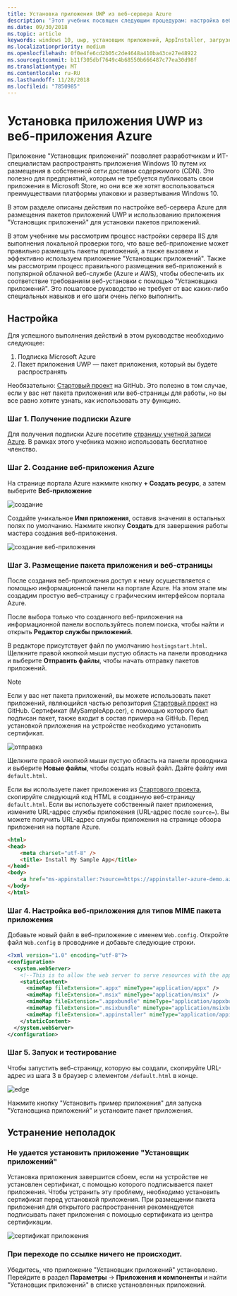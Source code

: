 ```yaml
---
title: Установка приложения UWP из веб-сервера Azure
description: 'Этот учебник посвящен следующим процедурам: настройка веб-сервера Azure, проверка того, может ли ваше веб-приложение размещать пакеты приложений, а также вызов и эффективное использование Установщика приложений.'
ms.date: 09/30/2018
ms.topic: article
keywords: windows 10, uwp, установщик приложений, AppInstaller, загрузка неопубликованных приложений, связанный набор, дополнительные пакеты, веб-сервер Azure
ms.localizationpriority: medium
ms.openlocfilehash: 0f0e4fe6cd2b05c2de4648a410ba43ce27e48922
ms.sourcegitcommit: b11f305dbf7649c4b68550b666487c77ea30d98f
ms.translationtype: MT
ms.contentlocale: ru-RU
ms.lasthandoff: 11/28/2018
ms.locfileid: "7850985"
---
```

# <a name="install-a-uwp-app-from-an-azure-web-app"></a>Установка приложения UWP из веб-приложения Azure

Приложение "Установщик приложений" позволяет разработчикам и ИТ-специалистам распространять приложения Windows 10 путем их размещения в собственной сети доставки содержимого (CDN). Это полезно для предприятий, которым не требуется публиковать свои приложения в Microsoft Store, но они все же хотят воспользоваться преимуществами платформы упаковки и развертывания Windows 10.

В этом разделе описаны действия по настройке веб-сервера Azure для размещения пакетов приложений UWP и использованию приложения "Установщик приложений" для установки пакетов приложений.

В этом учебнике мы рассмотрим процесс настройки сервера IIS для выполнения локальной проверки того, что ваше веб-приложение может правильно размещать пакеты приложений, а также вызовем и эффективно используем приложение "Установщик приложений". Также мы рассмотрим процесс правильного размещения веб-приложений в популярной облачной веб-службе (Azure и AWS), чтобы обеспечить их соответствие требованиям веб-установки с помощью "Установщика приложений". Это пошаговое руководство не требует от вас каких-либо специальных навыков и его шаги очень легко выполнить. 

## <a name="setup"></a>Настройка

Для успешного выполнения действий в этом руководстве необходимо следующее:
 
1. Подписка Microsoft Azure 
2. Пакет приложения UWP — пакет приложения, который вы будете распространять

Необязательно: [Стартовый проект](https://github.com/AppInstaller/MySampleWebApp) на GitHub. Это полезно в том случае, если у вас нет пакета приложения или веб-страницы для работы, но вы все равно хотите узнать, как использовать эту функцию.

### <a name="step-1---get-an-azure-subscription"></a>Шаг 1. Получение подписки Azure
Для получения подписки Azure посетите [страницу учетной записи Azure](https://azure.microsoft.com/free/). В рамках этого учебника можно использовать бесплатное членство.

### <a name="step-2---create-an-azure-web-app"></a>Шаг 2. Создание веб-приложения Azure 
На странице портала Azure нажмите кнопку **+ Создать ресурс**, а затем выберите **Веб-приложение**

![создание](images/azure-create-app.png)

Создайте уникальное **Имя приложения**, оставив значения в остальных полях по умолчанию. Нажмите кнопку **Создать** для завершения работы мастера создания веб-приложения. 

![создание веб-приложения](images/azure-create-app-2.png)

### <a name="step-3---hosting-the-app-package-and-the-web-page"></a>Шаг 3. Размещение пакета приложения и веб-страницы 
После создания веб-приложения доступ к нему осуществляется с помощью информационной панели на портале Azure. На этом этапе мы создадим простую веб-страницу с графическим интерфейсом портала Azure.

После выбора только что созданного веб-приложения на информационной панели воспользуйтесь полем поиска, чтобы найти и открыть **Редактор службы приложений**. 

В редакторе присутствует файл по умолчанию `hostingstart.html`. Щелкните правой кнопкой мыши пустую область на панели проводника и выберите **Отправить файлы**, чтобы начать отправку пакетов приложений.

> [!NOTE]
> Если у вас нет пакета приложений, вы можете использовать пакет приложений, являющийся частью репозитория [Стартовый проект](https://github.com/AppInstaller/MySampleWebApp) на GitHub. Сертификат (MySampleApp.cer), с помощью которого был подписан пакет, также входит в состав примера на GitHub. Перед установкой приложения на устройстве необходимо установить сертификат.

![отправка](images/azure-upload-file.png)

Щелкните правой кнопкой мыши пустую область на панели проводника и выберите **Новые файлы**, чтобы создать новый файл. Дайте файлу имя `default.html`.

Если вы используете пакет приложения из [Стартового проекта](https://github.com/AppInstaller/MySampleWebApp), скопируйте следующий код HTML в созданную веб-страницу `default.html`. Если вы используете собственный пакет приложения, измените URL-адрес службы приложения (URL-адрес после `source=`). Вы можете получить URL-адрес службы приложения на странице обзора приложения на портале Azure.

```html
<html>
<head>
    <meta charset="utf-8" />
    <title> Install My Sample App</title>
</head>
<body>
    <a href="ms-appinstaller:?source=https://appinstaller-azure-demo.azurewebsites.net/MySampleApp.appxbundle"> Install My Sample App</a>
</body>
</html>
```

### <a name="step-4---configure-the-web-app-for-app-package-mime-types"></a>Шаг 4. Настройка веб-приложения для типов MIME пакета приложения

Добавьте новый файл в веб-приложение с именем `Web.config`. Откройте файл `Web.config` в проводнике и добавьте следующие строки. 

```xml
<?xml version="1.0" encoding="utf-8"?>
<configuration>
  <system.webServer>
    <!--This is to allow the web server to serve resources with the appropriate file extension-->
    <staticContent>
      <mimeMap fileExtension=".appx" mimeType="application/appx" />
      <mimeMap fileExtension=".msix" mimeType="application/msix" />
      <mimeMap fileExtension=".appxbundle" mimeType="application/appxbundle" />
      <mimeMap fileExtension=".msixbundle" mimeType="application/msixbundle" />
      <mimeMap fileExtension=".appinstaller" mimeType="application/appinstaller" />
    </staticContent>
  </system.webServer>
</configuration>
```

### <a name="step-5---run-and-test"></a>Шаг 5. Запуск и тестирование

Чтобы запустить веб-страницу, которую вы создали, скопируйте URL-адрес из шага 3 в браузер с элементом `/default.html` в конце. 

![edge](images/edge.png)

Нажмите кнопку "Установить пример приложения" для запуска "Установщика приложений" и установите пакет приложения. 

## <a name="troubleshooting-issues"></a>Устранение неполадок

### <a name="app-installer-app-fails-to-install"></a>Не удается установить приложение "Установщик приложений" 
Установка приложения завершится сбоем, если на устройстве не установлен сертификат, с помощью которого подписывается пакет приложения. Чтобы устранить эту проблему, необходимо установить сертификат перед установкой приложения. При размещении пакета приложения для открытого распространения рекомендуется подписывать пакет приложения с помощью сертификата из центра сертификации. 

![сертификат приложения](images/aws-app-cert.png)

### <a name="nothing-happens-when-you-click-the-link"></a>При переходе по ссылке ничего не происходит. 
Убедитесь, что приложение "Установщик приложений" установлено. Перейдите в раздел **Параметры** -> **Приложения и компоненты** и найти "Установщик приложений" в списке установленных приложений. 

